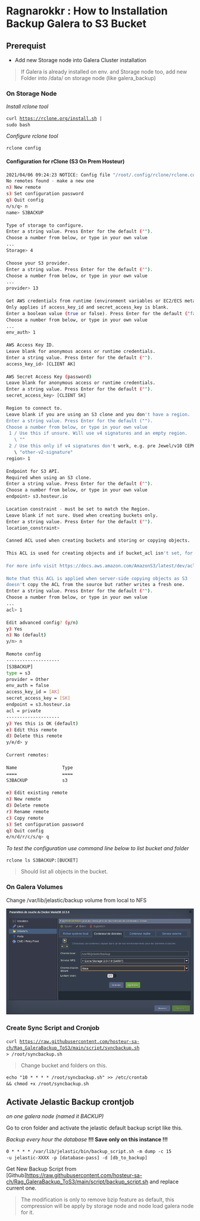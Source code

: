 # Ragnarokkr : How to Installation Backup Galera to S3 Bucket

## Prerequist

* Add new Storage node into Galera Cluster installation
>If Galera is already installed on env. and Storage node too, add new Folder into /data/ on storage node (like galera_backup)

### On Storage Node

*Install rclone tool*

<code>curl https://rclone.org/install.sh | sudo bash</code>

*Configure rclone tool*

<code>rclone config</code>

#### Configuration for rClone (S3 On Prem Hosteur)

```bash
2021/04/06 09:24:23 NOTICE: Config file "/root/.config/rclone/rclone.conf" not found - using defaults
No remotes found - make a new one
n) New remote
s) Set configuration password
q) Quit config
n/s/q> n
name> S3BACKUP

Type of storage to configure.
Enter a string value. Press Enter for the default ("").
Choose a number from below, or type in your own value
...
Storage> 4

Choose your S3 provider.
Enter a string value. Press Enter for the default ("").
Choose a number from below, or type in your own value
...
provider> 13

Get AWS credentials from runtime (environment variables or EC2/ECS meta data if no env vars).
Only applies if access_key_id and secret_access_key is blank.
Enter a boolean value (true or false). Press Enter for the default ("false").
Choose a number from below, or type in your own value
...
env_auth> 1

AWS Access Key ID.
Leave blank for anonymous access or runtime credentials.
Enter a string value. Press Enter for the default ("").
access_key_id> [CLIENT AK]

AWS Secret Access Key (password)
Leave blank for anonymous access or runtime credentials.
Enter a string value. Press Enter for the default ("").
secret_access_key> [CLIENT SK]

Region to connect to.
Leave blank if you are using an S3 clone and you don't have a region.
Enter a string value. Press Enter for the default ("").
Choose a number from below, or type in your own value
 1 / Use this if unsure. Will use v4 signatures and an empty region.
   \ ""
 2 / Use this only if v4 signatures don't work, e.g. pre Jewel/v10 CEPH.
   \ "other-v2-signature"
region> 1

Endpoint for S3 API.
Required when using an S3 clone.
Enter a string value. Press Enter for the default ("").
Choose a number from below, or type in your own value
endpoint> s3.hosteur.io

Location constraint - must be set to match the Region.
Leave blank if not sure. Used when creating buckets only.
Enter a string value. Press Enter for the default ("").
location_constraint>

Canned ACL used when creating buckets and storing or copying objects.

This ACL is used for creating objects and if bucket_acl isn't set, for creating buckets too.

For more info visit https://docs.aws.amazon.com/AmazonS3/latest/dev/acl-overview.html#canned-acl

Note that this ACL is applied when server-side copying objects as S3
doesn't copy the ACL from the source but rather writes a fresh one.
Enter a string value. Press Enter for the default ("").
Choose a number from below, or type in your own value
...
acl> 1

Edit advanced config? (y/n)
y) Yes
n) No (default)
y/n> n

Remote config
--------------------
[S3BACKUP]
type = s3
provider = Other
env_auth = false
access_key_id = [AK]
secret_access_key = [SK]
endpoint = s3.hosteur.io
acl = private
--------------------
y) Yes this is OK (default)
e) Edit this remote
d) Delete this remote
y/e/d> y

Current remotes:

Name                 Type
====                 ====
S3BACKUP             s3

e) Edit existing remote
n) New remote
d) Delete remote
r) Rename remote
c) Copy remote
s) Set configuration password
q) Quit config
e/n/d/r/c/s/q> q
```

*To test the configuration use command line below to list bucket and folder*

<code>rclone ls S3BACKUP:[BUCKET]</code>
>Should list all objects in the bucket.


### On Galera Volumes

Change /var/lib/jelastic/backup volume from local to NFS

![volume](https://github.com/hosteur-sa-ch/Rag_GaleraBackup_ToS3/blob/main/img/Conf_Vol_Galera.png)

### Create Sync Script and Cronjob

<code>curl https://raw.githubusercontent.com/hosteur-sa-ch/Rag_GaleraBackup_ToS3/main/script/syncbackup.sh > /root/syncbackup.sh</code>
>Change bucket and folders on this.

<code>echo "10 * * * * /root/syncbackup.sh" >> /etc/crontab && chmod +x /root/syncbackup.sh</code>

## Activate Jelastic Backup crontjob

*on one galera node (named it BACKUP)*

Go to cron folder and activate the jelastic default backup script like this.

*Backup every hour the database*
**!!! Save only on this instance !!!**

<code>0 * * * * /var/lib/jelastic/bin/backup_script.sh -m dump -c 15 -u jelastic-XXXX -p [database-pass] -d [db_to_backup]</code>

Get New Backup Script from [Github]https://raw.githubusercontent.com/hosteur-sa-ch/Rag_GaleraBackup_ToS3/main/script/backup_script.sh and replace current one.
>The modification is only to remove bzip feature as default, this compression will be apply by storage node and node load galera node for it.